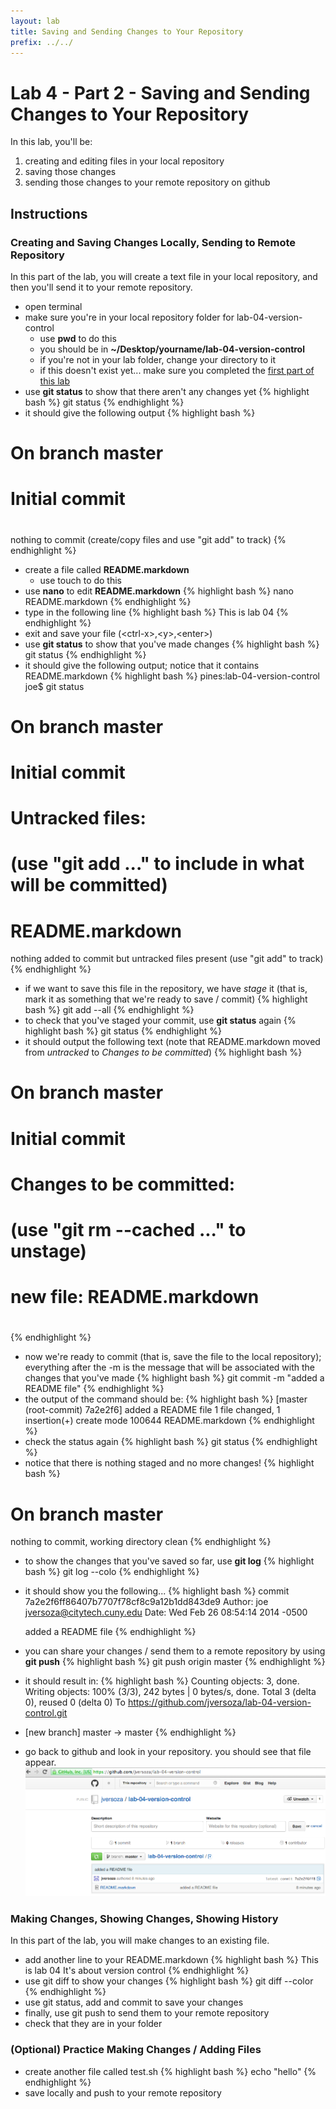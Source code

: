 ```yaml
---
layout: lab
title: Saving and Sending Changes to Your Repository
prefix: ../../
---
```

# Lab 4 - Part 2 - Saving and Sending Changes to Your Repository

In this lab, you'll be:

1. creating and editing files in your local repository
2. saving those changes
2. sending those changes to your remote repository on github


## Instructions

### Creating and Saving Changes Locally, Sending to Remote Repository

In this part of the lab, you will create a text file in your local repository, and then you'll send it to your remote repository.

* open terminal
* make sure you're in your local repository folder for lab-04-version-control
	* use __pwd__ to do this
	* you should be in __~/Desktop/yourname/lab-04-version-control__
	* if you're not in your lab folder, change your directory to it
	* if this doesn't exist yet... make sure you completed the [first part of this lab](lab-04-git-part-01.html)
* use __git status__ to show that there aren't any changes yet
{% highlight bash %}
git status
{% endhighlight %}
* it should give the following output
{% highlight bash %}
# On branch master
#
# Initial commit
#
nothing to commit (create/copy files and use "git add" to track)
{% endhighlight %}
* create a file called __README.markdown__
	* use touch to do this
* use __nano__ to edit __README.markdown__
{% highlight bash %}
nano README.markdown
{% endhighlight %}
* type in the following line
{% highlight bash %}
This is lab 04
{% endhighlight %}
* exit and save your file (&lt;ctrl-x&gt;,&lt;y&gt;,&lt;enter&gt;)
* use __git status__ to show that you've made changes
{% highlight bash %}
git status
{% endhighlight %}
* it should give the following output; notice that it contains README.markdown 
{% highlight bash %}
pines:lab-04-version-control joe$ git status
# On branch master
#
# Initial commit
#
# Untracked files:
#   (use "git add <file>..." to include in what will be committed)
#
#	README.markdown
nothing added to commit but untracked files present (use "git add" to track)
{% endhighlight %}
* if we want to save this file in the repository, we have _stage_ it (that is, mark it as something that we're ready to save / commit)
{% highlight bash %}
git add --all
{% endhighlight %}
* to check that you've staged your commit, use __git status__ again
{% highlight bash %}
git status
{% endhighlight %}
* it should output the following text (note that README.markdown moved from _untracked_ to _Changes to be committed_)
{% highlight bash %}
# On branch master
#
# Initial commit
#
# Changes to be committed:
#   (use "git rm --cached <file>..." to unstage)
#
#	new file:   README.markdown
#
{% endhighlight %}
* now we're ready to commit (that is, save the file to the local repository); everything after the -m is the message that will be associated with the changes that you've made
{% highlight bash %}
git commit -m "added a README file"
{% endhighlight %}
* the output of the command should be:
{% highlight bash %}
[master (root-commit) 7a2e2f6] added a README file
 1 file changed, 1 insertion(+)
 create mode 100644 README.markdown
{% endhighlight %}
* check the status again 
{% highlight bash %}
git status
{% endhighlight %}
* notice that there is nothing staged and no more changes!
{% highlight bash %}
# On branch master
nothing to commit, working directory clean
{% endhighlight %}
* to show the changes that you've saved so far, use __git log__
{% highlight bash %}
git log --colo
{% endhighlight %}
* it should show you the following...
{% highlight bash %}
commit 7a2e2f6ff86407b7707f78cf8c9a12b1dd843de9
Author: joe <jversoza@citytech.cuny.edu>
Date:   Wed Feb 26 08:54:14 2014 -0500

    added a README file
{% endhighlight %}
* you can share your changes / send them to a remote repository by using __git push__
{% highlight bash %}
git push origin master
{% endhighlight %}
* it should result in:
{% highlight bash %}
Counting objects: 3, done.
Writing objects: 100% (3/3), 242 bytes | 0 bytes/s, done.
Total 3 (delta 0), reused 0 (delta 0)
To https://github.com/jversoza/lab-04-version-control.git
 * [new branch]      master -> master
{% endhighlight %}
* go back to github and look in your repository.  you should see that file appear.
![Repository List](../../resources/img/repos-added.png)

### Making Changes, Showing Changes, Showing History

In this part of the lab, you will make changes to an existing file.

* add another line to your README.markdown
{% highlight bash %}
This is lab 04
It's about version control
{% endhighlight %}
* use git diff to show your changes
{% highlight bash %}
git diff --color
{% endhighlight %}
* use git status, add and commit to save your changes
* finally, use git push to send them to your remote repository
* check that they are in your folder


### (Optional) Practice Making Changes / Adding Files

* create another file called test.sh
{% highlight bash %}
echo "hello"
{% endhighlight %}
* save locally and push to your remote repository



